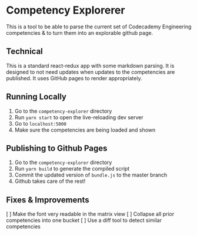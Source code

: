 # Competency Explorerer

This is a tool to be able to parse the current set of Codecademy Engineering competencies & to turn them into an explorable github page. 

## Technical 

This is a standard react-redux app with some markdown parsing. It is designed to not need updates when updates to the competencies are published. It uses GitHub pages to render appropriately.

## Running Locally

1. Go to the `competency-explorer` directory
2. Run `yarn start` to open the live-reloading dev server
3. Go to `localhost:5000`
4. Make sure the competencies are being loaded and shown

## Publishing to Github Pages

1. Go to the `competency-explorer` directory
2. Run `yarn build` to generate the compiled script
3. Commit the updated version of `bundle.js` to the master branch
4. Github takes care of the rest!

## Fixes & Improvements

[ ] Make the font very readable in the matrix view
[ ] Collapse all prior competencies into one bucket
[ ] Use a diff tool to detect similar competencies